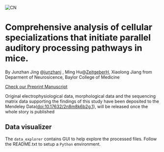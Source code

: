 ![CN](https://user-images.githubusercontent.com/42681557/235717163-05d6f944-5921-4476-9aca-3baf474e5c8e.png)
# Comprehensive analysis of cellular specializations that initiate parallel auditory processing pathways in mice.
By Junzhan Jing @[junzhanj](https://github.com/junzhanj) , Ming Hu@[ZeitgeberH](https://github.com/ZeitgeberH), Xiaolong Jiang from Deparment of Neurosicence, Baylor College of Medicine

[Check our Preprint Manuscript](https://doi.org/10.1101/2023.05.15.539065)

Original electrophysiological data, morphological data and the sequencing matrix data supporting the findings of this study have been deposited to the Mendeley Data([doi:10.17632/2n8m8k6b2g.1](https://doi.org/10.17632/2n8m8k6b2g.1)), will be released once the whole story is published

## Data visualizer
The `data_explorer` contains GUI to help explore the processed files. Follow the README.txt to setup a `Python` environment. 




